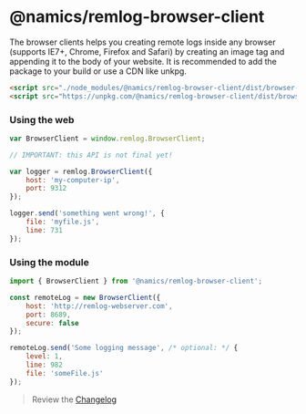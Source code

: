 # @namics/remlog-browser-client

The browser clients helps you creating remote logs inside any browser (supports IE7+, Chrome, Firefox and Safari) by creating an image tag and appending it to the body of your website. It is recommended to add the package to your build or use a CDN like unkpg.

```html
<script src="./node_modules/@namics/remlog-browser-client/dist/browser-client.js"></script>
<script src="https://unpkg.com/@namics/remlog-browser-client/dist/browser-client.js"></script>
```

### Using the web

```js
var BrowserClient = window.remlog.BrowserClient;
```

```js
// IMPORTANT: this API is not final yet!

var logger = remlog.BrowserClient({
	host: 'my-computer-ip',
	port: 9312
});

logger.send('something went wrong!', {
	file: 'myfile.js',
	line: 731
});
```

### Using the module

```js
import { BrowserClient } from '@namics/remlog-browser-client';

const remoteLog = new BrowserClient({
	host: 'http://remlog-webserver.com',
	port: 8689,
	secure: false
});

remoteLog.send('Some logging message', /* optional: */ {
	level: 1,
	line: 982
	file: 'someFile.js'
});
```

> Review the [Changelog](/packages/browser-client/CHANGELOG.md)
